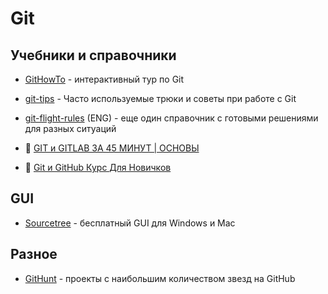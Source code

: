 # Git

## Учебники и справочники

- [GitHowTo](https://githowto.com/ru) - интерактивный тур по Git
- [git-tips](https://github.com/Imangazaliev/git-tips) - Часто используемые трюки и советы при работе с Git
- [git-flight-rules](https://github.com/k88hudson/git-flight-rules) (ENG) - еще один справочник с готовыми решениями для разных ситуаций

- 🎦 [GIT и GITLAB ЗА 45 МИНУТ | ОСНОВЫ](https://youtu.be/8a9fPDkzk5M)
- 🎦 [Git и GitHub Курс Для Новичков](https://youtu.be/zZBiln_2FhM)

## GUI

- [Sourcetree](https://www.sourcetreeapp.com) - бесплатный GUI для Windows и Mac

## Разное

- [GitHunt](https://kamranahmed.info/githunt) - проекты с наибольшим количеством звезд на GitHub
